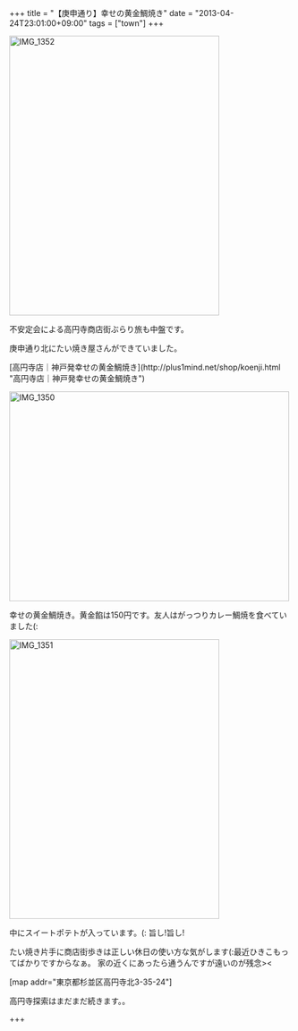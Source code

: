 +++
title =  "【庚申通り】幸せの黄金鯛焼き"
date =  "2013-04-24T23:01:00+09:00"
tags = ["town"]
+++
<p><a href="http://www.flickr.com/photos/68742489@N02/8653785638/" title="IMG_1352 by umeyuki1326, on Flickr"><img src="http://farm9.staticflickr.com/8111/8653785638_8a26b56a50.jpg" width="375" height="500" alt="IMG_1352"></a></p>

<p>不安定会による高円寺商店街ぶらり旅も中盤です。</p>

<p>庚申通り北にたい焼き屋さんができていました。</p>

<p>[高円寺店｜神戸発幸せの黄金鯛焼き](http://plus1mind.net/shop/koenji.html "高円寺店｜神戸発幸せの黄金鯛焼き")</p>

<p><a href="http://www.flickr.com/photos/68742489@N02/8653785932/" title="IMG_1350 by umeyuki1326, on Flickr"><img src="http://farm9.staticflickr.com/8111/8653785932_b990bf0328.jpg" width="500" height="375" alt="IMG_1350"></a></p>

<p>幸せの黄金鯛焼き。黄金餡は150円です。友人はがっつりカレー鯛焼を食べていました(:</p>

<p><a href="http://www.flickr.com/photos/68742489@N02/8652684383/" title="IMG_1351 by umeyuki1326, on Flickr"><img src="http://farm9.staticflickr.com/8103/8652684383_938e257c93.jpg" width="375" height="500" alt="IMG_1351"></a></p>

<p>中にスイートポテトが入っています。(: 旨し!旨し!</p>

<p>たい焼き片手に商店街歩きは正しい休日の使い方な気がします(:最近ひきこもってばかりですからなぁ。
家の近くにあったら通うんですが遠いのが残念>&lt;</p>

<p>[map addr="東京都杉並区高円寺北3-35-24"]</p>

<p>高円寺探索はまだまだ続きます。。</p>

+++
